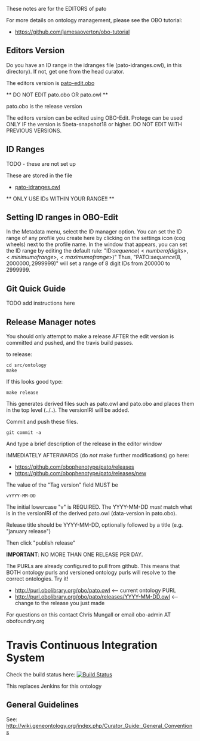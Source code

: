 These notes are for the EDITORS of pato

For more details on ontology management, please see the OBO tutorial:

 * https://github.com/jamesaoverton/obo-tutorial

## Editors Version

Do you have an ID range in the idranges file (pato-idranges.owl),
in this directory). If not, get one from the head curator. 

The editors version is [pato-edit.obo](pato-edit.obo)

** DO NOT EDIT pato.obo OR pato.owl **

pato.obo is the release version

The editors version can be edited using OBO-Edit. Protege can be used
ONLY IF the version is 5beta-snapshot18 or higher. DO NOT EDIT WITH
PREVIOUS VERSIONS.

## ID Ranges

TODO - these are not set up

These are stored in the file

 * [pato-idranges.owl](pato-idranges.owl)

** ONLY USE IDs WITHIN YOUR RANGE!! **

## Setting ID ranges in OBO-Edit

In the Metadata menu, select the ID manager option. You can set the ID range of any 
profile you create here by clicking on the settings icon (cog wheels) next to the profile 
name. In the window that appears, you can set the ID range by editing the default rule: 
"ID:$sequence(<number of digits>,<minimum of range>,<maximum of range>)$"
Thus, "PATO:$sequence(8,2000000,2999999)$" will set a range of 8 digit IDs from 200000 
to 2999999.  
 
## Git Quick Guide

TODO add instructions here

## Release Manager notes

You should only attempt to make a release AFTER the edit version is
committed and pushed, and the travis build passes.

to release:

    cd src/ontology
    make

If this looks good type:

    make release

This generates derived files such as pato.owl and pato.obo and places
them in the top level (../..). The versionIRI will be added.

Commit and push these files.

    git commit -a

And type a brief description of the release in the editor window

IMMEDIATELY AFTERWARDS (do *not* make further modifications) go here:

 * https://github.com/obophenotype/pato/releases
 * https://github.com/obophenotype/pato/releases/new

The value of the "Tag version" field MUST be

    vYYYY-MM-DD

The initial lowercase "v" is REQUIRED. The YYYY-MM-DD *must* match
what is in the versionIRI of the derived pato.owl (data-version in
pato.obo).

Release title should be YYYY-MM-DD, optionally followed by a title (e.g. "january release")

Then click "publish release"

__IMPORTANT__: NO MORE THAN ONE RELEASE PER DAY.

The PURLs are already configured to pull from github. This means that
BOTH ontology purls and versioned ontology purls will resolve to the
correct ontologies. Try it!

 * http://purl.obolibrary.org/obo/pato.owl <-- current ontology PURL
 * http://purl.obolibrary.org/obo/pato/releases/YYYY-MM-DD.owl <-- change to the release you just made

For questions on this contact Chris Mungall or email obo-admin AT obofoundry.org

# Travis Continuous Integration System

Check the build status here: [![Build Status](https://travis-ci.org/pato-ontology/pato.svg?branch=master)](https://travis-ci.org/pato-ontology/pato)

This replaces Jenkins for this ontology

## General Guidelines

See:
http://wiki.geneontology.org/index.php/Curator_Guide:_General_Conventions
